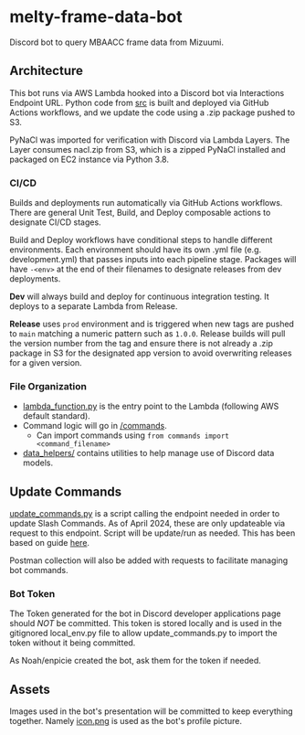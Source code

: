 # melty-frame-data-bot

Discord bot to query MBAACC frame data from Mizuumi.

## Architecture

This bot runs via AWS Lambda hooked into a Discord bot via Interactions Endpoint URL. Python code from [src](./src/) is built and deployed via GitHub Actions workflows, and we update the code using a .zip package pushed to S3.

PyNaCl was imported for verification with Discord via Lambda Layers. The Layer consumes nacl.zip from S3, which is a zipped PyNaCl installed and packaged on EC2 instance via Python 3.8.

### CI/CD

Builds and deployments run automatically via GitHub Actions workflows. There are general Unit Test, Build, and Deploy composable actions to designate CI/CD stages.

Build and Deploy workflows have conditional steps to handle different environments. Each environment should have its own .yml file (e.g. development.yml) that passes inputs into each pipeline stage. Packages will have `-<env>` at the end of their filenames to designate releases from dev deployments.

**Dev** will always build and deploy for continuous integration testing. It deploys to a separate Lambda from Release.

**Release** uses `prod` environment and is triggered when new tags are pushed to `main` matching a numeric pattern such as `1.0.0`. Release builds will pull the version number from the tag and ensure there is not already a .zip package in S3 for the designated app version to avoid overwriting releases for a given version.

### File Organization

- [lambda_function.py](./src/lambda_function.py) is the entry point to the Lambda (following AWS default standard).
- Command logic will go in [/commands](./src/commands/).
  - Can import commands using `from commands import <command_filename>`
- [data_helpers/](./src/data_helpers/) contains utilities to help manage use of Discord data models.

## Update Commands

[update_commands.py](./command-management/update_commands.py) is a script calling the endpoint needed in order to update Slash Commands. As of April 2024, these are only updateable via request to this endpoint. Script will be update/run as needed. This has been based on guide [here](https://www.youtube.com/watch?v=BmtMr6Nmz9k).

Postman collection will also be added with requests to facilitate managing bot commands.

### Bot Token

The Token generated for the bot in Discord developer applications page should _NOT_ be committed. This token is stored locally and is used in the gitignored local_env.py file to allow update_commands.py to import the token without it being committed.

As Noah/enpicie created the bot, ask them for the token if needed.

## Assets

Images used in the bot's presentation will be committed to keep everything together. Namely [icon.png](./icon.png) is used as the bot's profile picture.
